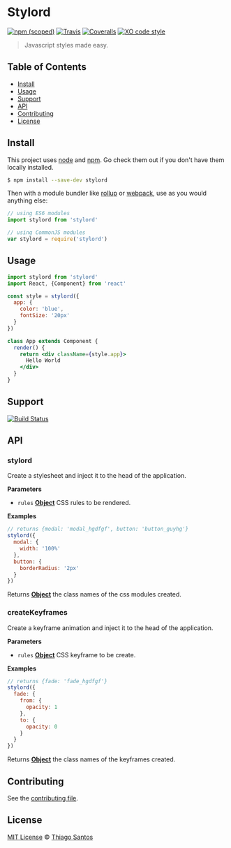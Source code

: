 # Stylord

[![npm (scoped)](https://img.shields.io/npm/v/stylord.svg)](https://www.npmjs.com/package/stylord)
[![Travis](https://img.shields.io/travis/thiamsantos/stylord.svg)](https://travis-ci.org/thiamsantos/stylord)
[![Coveralls](https://img.shields.io/coveralls/thiamsantos/stylord.svg)](https://coveralls.io/github/thiamsantos/stylord?branch=master)
[![XO code style](https://img.shields.io/badge/code_style-XO-5ed9c7.svg)](https://github.com/sindresorhus/xo)

> Javascript styles made easy.

## Table of Contents

-   [Install](#install)
-   [Usage](#usage)
-   [Support](#support)
-   [API](#api)
-   [Contributing](#contributing)
-   [License](#license)

## Install

This project uses [node](http://nodejs.org) and [npm](https://npmjs.com). Go check them out if you don't have them locally installed.

```sh
$ npm install --save-dev stylord
```

Then with a module bundler like [rollup](http://rollupjs.org/) or [webpack](https://webpack.js.org/), use as you would anything else:

```javascript
// using ES6 modules
import stylord from 'stylord'

// using CommonJS modules
var stylord = require('stylord')
```

## Usage

```jsx
import stylord from 'stylord'
import React, {Component} from 'react'

const style = stylord({
  app: {
    color: 'blue',
    fontSize: '20px'
  }
})

class App extends Component {
  render() {
    return <div className={style.app}>
      Hello World
    </div>
  }
}
```

## Support

[![Build Status](https://saucelabs.com/browser-matrix/stylord.svg)](https://saucelabs.com/u/stylord)

## API

<!-- Generated by documentation.js. Update this documentation by updating the source code. -->

### stylord

Create a stylesheet and inject it to the head of the application.

**Parameters**

-   `rules` **[Object](https://developer.mozilla.org/en-US/docs/Web/JavaScript/Reference/Global_Objects/Object)** CSS rules to be rendered.

**Examples**

```javascript
// returns {modal: 'modal_hgdfgf', button: 'button_guyhg'}
stylord({
  modal: {
    width: '100%'
  },
  button: {
    borderRadius: '2px'
  }
})
```

Returns **[Object](https://developer.mozilla.org/en-US/docs/Web/JavaScript/Reference/Global_Objects/Object)** the class names of the css modules created.

### createKeyframes

Create a keyframe animation and inject it to the head of the application.

**Parameters**

-   `rules` **[Object](https://developer.mozilla.org/en-US/docs/Web/JavaScript/Reference/Global_Objects/Object)** CSS keyframe to be create.

**Examples**

```javascript
// returns {fade: 'fade_hgdfgf'}
stylord({
  fade: {
    from: {
      opacity: 1
    },
    to: {
      opacity: 0
    }
  }
})
```

Returns **[Object](https://developer.mozilla.org/en-US/docs/Web/JavaScript/Reference/Global_Objects/Object)** the class names of the keyframes created.

## Contributing

See the [contributing file](CONTRIBUTING.md).

## License

[MIT License](LICENSE.md) © [Thiago Santos](https://thiamsantos.github.io/)
